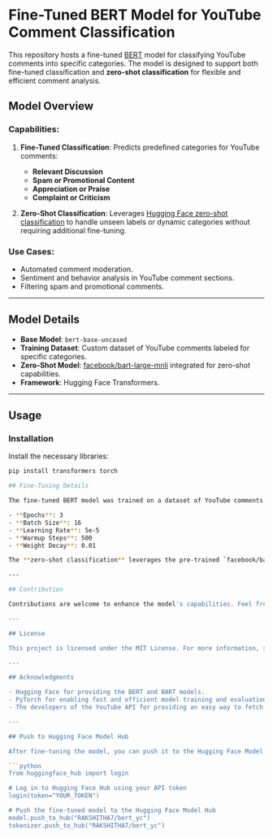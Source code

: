 # Fine-Tuned BERT Model for YouTube Comment Classification
This repository hosts a fine-tuned [BERT](https://huggingface.co/transformers/model_doc/bert.html) model for classifying YouTube comments into specific categories. The model is designed to support both fine-tuned classification and **zero-shot classification** for flexible and efficient comment analysis.

## Model Overview

### Capabilities:

1. **Fine-Tuned Classification**: Predicts predefined categories for YouTube comments:
   - **Relevant Discussion**
   - **Spam or Promotional Content**
   - **Appreciation or Praise**
   - **Complaint or Criticism**
   
2. **Zero-Shot Classification**: Leverages [Hugging Face zero-shot classification](https://huggingface.co/models?pipeline_tag=zero-shot-classification) to handle unseen labels or dynamic categories without requiring additional fine-tuning.

### Use Cases:
- Automated comment moderation.
- Sentiment and behavior analysis in YouTube comment sections.
- Filtering spam and promotional comments.

---

## Model Details

- **Base Model**: `bert-base-uncased`
- **Training Dataset**: Custom dataset of YouTube comments labeled for specific categories.
- **Zero-Shot Model**: [facebook/bart-large-mnli](https://huggingface.co/facebook/bart-large-mnli) integrated for zero-shot capabilities.
- **Framework**: Hugging Face Transformers.

---

## Usage

### Installation

Install the necessary libraries:

```bash
pip install transformers torch

## Fine-Tuning Details

The fine-tuned BERT model was trained on a dataset of YouTube comments labeled with categories like relevant, spam, appreciation, and grievance. The training parameters were as follows:

- **Epochs**: 3
- **Batch Size**: 16
- **Learning Rate**: 5e-5
- **Warmup Steps**: 500
- **Weight Decay**: 0.01

The **zero-shot classification** leverages the pre-trained `facebook/bart-large-mnli` model, which is fine-tuned for textual entailment and allows the model to classify comments into any set of categories without additional training.

---

## Contribution

Contributions are welcome to enhance the model's capabilities. Feel free to fork the repository and submit pull requests for improvements or new features.

---

## License

This project is licensed under the MIT License. For more information, see the `LICENSE` file.

---

## Acknowledgments

- Hugging Face for providing the BERT and BART models.
- PyTorch for enabling fast and efficient model training and evaluation.
- The developers of the YouTube API for providing an easy way to fetch and analyze YouTube comments.

---

## Push to Hugging Face Model Hub

After fine-tuning the model, you can push it to the Hugging Face Model Hub to make it publicly available. Here’s an example of how to push the model:

```python
from huggingface_hub import login

# Log in to Hugging Face Hub using your API token
login(token="YOUR_TOKEN")

# Push the fine-tuned model to the Hugging Face Model Hub
model.push_to_hub("RAKSHITHA7/bert_yc")
tokenizer.push_to_hub("RAKSHITHA7/bert_yc")

